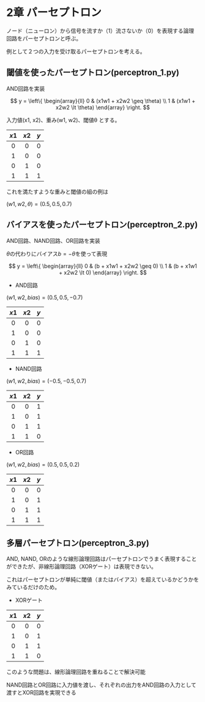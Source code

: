 # 2章 パーセプトロン

ノード（ニューロン）から信号を流すか（1）流さないか（0）を表現する論理回路をパーセプトロンと呼ぶ。

例として２つの入力を受け取るパーセプトロンを考える。

## 閾値を使ったパーセプトロン(perceptron_1.py)

AND回路を実装

$$
y = \left\{
\begin{array}{ll}
0 & (x1w1 + x2w2 \geq \theta) \\
1 & (x1w1 + x2w2 \lt \theta)
\end{array}
\right.
$$

入力値(x1, x2)、重み(w1, w2)、閾値θ とする。

| $x1$  | $x2$  |  $y$  |
| :---: | :---: | :---: |
|   0   |   0   |   0   |
|   1   |   0   |   0   |
|   0   |   1   |   0   |
|   1   |   1   |   1   |

これを満たすような重みと閾値の組の例は

$(w1, w2, \theta) = (0.5, 0.5, 0.7)$

## バイアスを使ったパーセプトロン(perceptron_2.py)

AND回路、NAND回路、OR回路を実装

$θ$の代わりにバイアス$b = -θ$を使って表現

$$
y = \left\{
\begin{array}{ll}
0 & (b + x1w1 + x2w2 \geq 0) \\
1 & (b + x1w1 + x2w2 \lt 0)
\end{array}
\right.
$$

- AND回路

$(w1, w2, bias) = (0.5, 0.5, -0.7)$

| $x1$  | $x2$  |  $y$  |
| :---: | :---: | :---: |
|   0   |   0   |   0   |
|   1   |   0   |   0   |
|   0   |   1   |   0   |
|   1   |   1   |   1   |

- NAND回路

$(w1, w2, bias) = (-0.5, -0.5, 0.7)$

| $x1$  | $x2$  |  $y$  |
| :---: | :---: | :---: |
|   0   |   0   |   1   |
|   1   |   0   |   1   |
|   0   |   1   |   1   |
|   1   |   1   |   0   |

- OR回路

$(w1, w2, bias) = (0.5, 0.5, 0.2)$

| $x1$  | $x2$  |  $y$  |
| :---: | :---: | :---: |
|   0   |   0   |   0   |
|   1   |   0   |   1   |
|   0   |   1   |   1   |
|   1   |   1   |   1   |

## 多層パーセプトロン(perceptron_3.py)

AND, NAND, ORのような線形論理回路はパーセプトロンでうまく表現することができたが、非線形論理回路（XORゲート）は表現できない。

これはパーセプトロンが単純に閾値（またはバイアス）を超えているかどうかをみているだけのため。

- XORゲート

| $x1$  | $x2$  |  $y$  |
| :---: | :---: | :---: |
|   0   |   0   |   0   |
|   1   |   0   |   1   |
|   0   |   1   |   1   |
|   1   |   1   |   0   |

このような問題は、線形論理回路を重ねることで解決可能

NAND回路とOR回路に入力値を渡し、それぞれの出力をAND回路の入力として渡すとXOR回路を実現できる